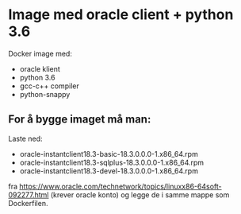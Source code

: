 Image med oracle client + python 3.6
============

Docker image med: 
- oracle klient
- python 3.6
- gcc-c++ compiler
- python-snappy

## For å bygge imaget må man:
Laste ned:
- oracle-instantclient18.3-basic-18.3.0.0.0-1.x86_64.rpm
- oracle-instantclient18.3-sqlplus-18.3.0.0.0-1.x86_64.rpm
- oracle-instantclient18.3-devel-18.3.0.0.0-1.x86_64.rpm

fra https://www.oracle.com/technetwork/topics/linuxx86-64soft-092277.html (krever oracle konto) og legge de i samme
mappe som Dockerfilen.